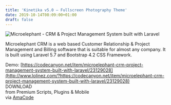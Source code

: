 ```yaml
---
title: 'Kinetika v5.0 – Fullscreen Photography Theme'
date: 2019-10-14T08:09:00+01:00
draft: false
---
```


![Microelephant - CRM & Project Management System built with Laravel](http://www.codelist.cc/uploads/posts/2019-10/1571036773_microelephant.jpg "Microelephant - CRM & Project Management System built with Laravel")  
  
Microelephant CRM is a web based Customer Relationship & Project Management and Billing software that is suitable for almost any company. It is built using Laravel 5.7 and Bootstrap 4.2 CSS Framework.  
  
Demo: [https://codecanyon.net/item/microelephant-crm-project-management-system-built-with-laravel/23129028](http://www.lolinez.com/?https://codecanyon.net/item/microelephant-crm-project-management-system-built-with-laravel/23129028)  
DOWNLOAD  
from Premium Scripts, Plugins & Mobile  
via [AmaCode](https://amazcode.ooo)